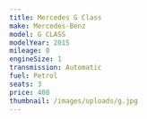 ```yaml
---
title: Mercedes G Class
make: Mercedes-Benz
model: G CLASS
modelYear: 2015
mileage: 0
engineSize: 1
transmission: Automatic
fuel: Petrol
seats: 3
price: 400
thumbnail: /images/uploads/g.jpg
---
```

